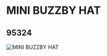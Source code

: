 # MINI BUZZBY HAT
## 95324
![MINI BUZZBY HAT](https://lc-www-live-s.legocdn.com/media/bricks/5/2/4632336.jpg)
